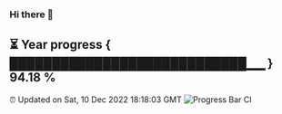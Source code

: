 ### Hi there 👋
⏳ Year progress { ████████████████████████████▁▁ } 94.18 %
---
⏰ Updated on Sat, 10 Dec 2022 18:18:03 GMT
![Progress Bar CI](https://github.com/liununu/liununu/workflows/Progress%20Bar%20CI/badge.svg)
